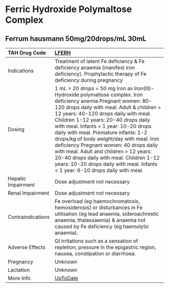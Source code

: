 # Ferric Hydroxide Polymaltose Complex

## Ferrum hausmann 50mg/20drops/mL 30mL

| TAH Drug Code      | [LFERH](https://www.tahsda.org.tw/drugs/hissearch.php?drug_code=LFERH)                                                                                                                                                                                                                                                                                                                                                                                                                                                                                                                        |
|:-------------------|:----------------------------------------------------------------------------------------------------------------------------------------------------------------------------------------------------------------------------------------------------------------------------------------------------------------------------------------------------------------------------------------------------------------------------------------------------------------------------------------------------------------------------------------------------------------------------------------------|
| Indications        | Treatment of latent Fe deficiency & Fe deficiency anaemia (manifest iron deficiency). Prophylactic therapy of Fe deficiency during pregnancy                                                                                                                                                                                                                                                                                                                                                                                                                                                  |
| Dosing             | 1 mL = 20 drops = 50 mg Iron as Iron(lll)-Hydroxide polymaltose complex. Iron deficiency anemia Pregnant women: 80-120 drops daily with meal. Adult & children > 12 years: 40-120 drops daily with meal. Children 1-12 years: 20-40 drops daily with meal. Infants < 1 year: 10-20 drops daily with meal. Premature infants: 1-2 drops/kg of body weight/day with meal. Iron deficiency Pregnant women: 40 drops daily with meal. Adult and children > 12 years: 20-40 drops daily with meal. Children 1-12 years: 10-20 drops daily with meal. Infants < 1 year: 6-10 drops daily with meal. |
| Hepatic Impairment | Dose adjustment not necessary                                                                                                                                                                                                                                                                                                                                                                                                                                                                                                                                                                 |
| Renal Impairment   | Dose adjustment not necessary                                                                                                                                                                                                                                                                                                                                                                                                                                                                                                                                                                 |
| Contraindications  | Fe overload (eg haemochromatosis, hemosiderosis) or disturbances in Fe utilisation (eg lead anaemia, sideroachrestic anaemia, thalassaemia) & anaemia not caused by Fe deficiency (eg haemolytic anaemia).                                                                                                                                                                                                                                                                                                                                                                                    |
| Adverse Effects    | GI irritations such as a sensation of repletion, pressure in the epigastric region, nausea, constipation or diarrhoea.                                                                                                                                                                                                                                                                                                                                                                                                                                                                        |
| Pregnancy          | Unknown                                                                                                                                                                                                                                                                                                                                                                                                                                                                                                                                                                                       |
| Lactation          | Unknown                                                                                                                                                                                                                                                                                                                                                                                                                                                                                                                                                                                       |
| More Info          | [UpToDate](https://www.uptodate.com/contents/ferric-hydroxide-polymaltose-complex-drug-information)                                                                                                                                                                                                                                                                                                                                                                                                                                                                                           |

